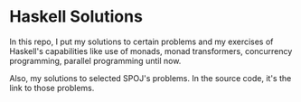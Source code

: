 # Haskell Solutions

In this repo, I put my solutions to certain problems and my exercises of Haskell's capabilities like use of monads, monad transformers, concurrency programming, parallel programming until now.

Also, my solutions to selected SPOJ's problems. In the source code, it's the link to those problems.